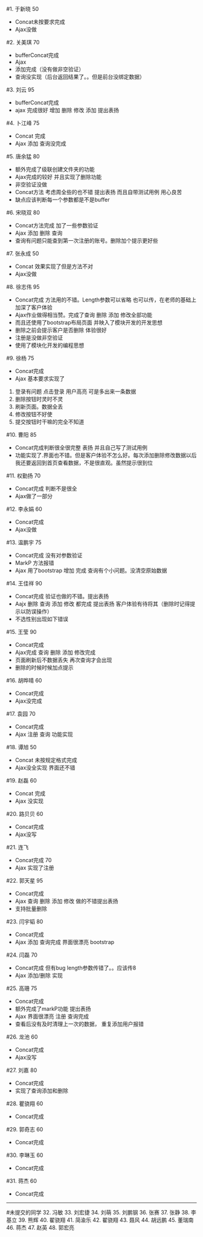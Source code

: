 #1. 于新晓  50
* Concat未按要求完成  
* Ajax没做

#2. 关美琪  70
* bufferConcat完成
* Ajax 
* 添加完成（没有做非空验证）
* 查询没实现（后台返回结果了。。但是前台没绑定数据）

#3. 刘云 95
* bufferConcat完成
* ajax 完成很好 增加  删除  修改  添加 提出表扬

#4. 卜江峰 75
* Concat 完成
* Ajax 添加   查询没完成

#5. 唐余猛  80
* 额外完成了级联创建文件夹的功能
* Ajax完成的较好 并且实现了删除功能
* 非空验证没做
* Concat方法 考虑周全些的也不错 提出表扬 而且自带测试用例 用心良苦
* 缺点应该判断每一个参数都是不是buffer

#6. 宋晓双 80
* Concat方法完成 加了一些参数验证
* Ajax  添加  删除  查询
* 查询有问题只能查到第一次注册的账号。删除加个提示更好些

#7. 张永成 50
* Concat 效果实现了但是方法不对  
* Ajax没做

#8. 徐志伟  95
* Concat完成  方法用的不错。Length参数可以省略 也可以传，在老师的基础上加深了客户体验
* Ajax作业做得相当赞。完成了查询 删除  添加 修改全部功能
* 而且还使用了bootstrap布局页面 并映入了模块开发的开发思想 
* 删除之前会提示客户是否删除  体验很好
* 注册是没做非空验证
* 使用了模块化开发的编程思想

#9. 徐杨  75
* Concat完成  
* Ajax 基本要求实现了
1.	登录有问题  点击登录 用户高亮 可是多出来一条数据
2.	删除按钮时灵时不灵
3.	刷新页面。数据全丢
4.	修改按钮不好使
5.	提交按钮时干嘛的完全不知道

#10. 曹阳  85
* Concat完成判断很全很完整 表扬  并且自己写了测试用例
* 功能实现了.界面也不错。但是客户体验不怎么好。每次添加删除修改数据以后我还要返回到首页查看数据，不是很直观。虽然提示很到位

#11. 权勤扬  70
* Concat完成 判断不是很全
* Ajax做了一部分

#12. 李永娟  60
* Concat完成
* Ajax没做

#13. 温鹏宇  75
* Concat完成  没有对参数验证
* MarkP 方法报错
* Ajax 用了bootstrap  增加 完成  查询有个小问题。没清空原始数据

#14. 王佳祥 90
* Concat完成  验证也做的不错。提出表扬
* Aajx   删除  查询  添加  修改 都完成 提出表扬    客户体验有待将其（删除时记得提示以防误操作）
* 不选性别出现如下错误 

#15. 王莹 90
* Concat完成
* Ajax完成 查询  删除  添加   修改完成
* 页面刷新后不数据丢失 再次查询才会出现
* 删除的时候时候加点提示

#16. 胡晔晴  60
* Concat完成
* Ajax没完成

#17. 袁园  70
* Concat完成 
* Ajax 注册 查询 功能实现

#18. 谭旭  50
* Concat 未按规定格式完成
* Ajax没全实现 界面还不错

#19. 赵磊 60
* Concat 完成
* Ajax 没实现 

#20. 路贝贝 60
* Concat完成
* Ajax没写

#21. 连飞
* Concat完成  70
* Ajax 实现了注册

#22. 郭天星 95
* Concat完成 
* Ajax 查询 删除  添加  修改  做的不错提出表扬
* 支持批量删除

#23. 闫宇韬  80
* Concat完成
* Ajax 添加  查询完成   界面很漂亮 bootstrap 

#24. 闫磊  70
* Concat完成 但有bug length参数传错了。。应该传8
* Ajax 添加/删除 实现
 
#25. 高珊   75
* Concat完成 
* 额外完成了markP功能  提出表扬 
* Ajax 界面很漂亮   注册  查询完成
* 查看后没有及时清理上一次的数据， 重复添加用户报错

#26. 龙池 60
* Concat完成
* Ajax没写

#27. 刘嘉 80
* Concat完成
* 实现了查询添加和删除

#28. 瞿骁翔 60
* Concat完成

#29. 郭奇志 60
* Concat完成

#30. 李琳玉 60 
* Concat完成

#31. 蒋杰 60
* Concat完成


-------------------------------------------------
#未提交的同学
32.  冯敏
33.  刘宏捷
34.  刘萌
35.  刘鹏钢
36.  张赛
37.  张静
38.  李基立
39.  熊辉
40.  翟骁翔
41. 简渝乐
42.  翟骁翔
43. 聂风
44. 胡远鹏
45. 董瑞南
46. 蒋杰
47. 赵英
48. 郭宏亮







